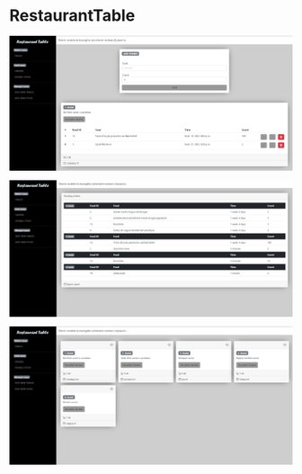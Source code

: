 # RestaurantTable


![My Image](static/temp_pict/add_orders.png)

![My Image](static/temp_pict/orders.png)

![My Image](static/temp_pict/tables.png)
